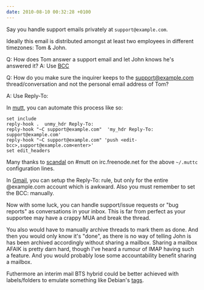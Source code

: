 ```yaml
---
date: 2010-08-10 00:32:28 +0100
---
```


Say you handle support emails privately at `support@example.com`.

Ideally this email is distributed amongst at least two employees in different timezones: Tom & John.

Q: How does Tom answer a support email and let John knows he's answered it?
A: Use [BCC](http://en.wikipedia.org/wiki/Blind_carbon_copy)

Q: How do you make sure the inquirer keeps to the support@example.com thread/conversation and not the personal email address of Tom?

A: Use Reply-To:

In [mutt](http://www.mutt.org), you can automate this process like so:

	set include
	reply-hook .  unmy_hdr Reply-To:
	reply-hook "~C support@example.com"  'my_hdr Reply-To: support@example.com'
	reply-hook "~C support@example.com" 'push <edit-bcc>,support@example.com<enter>'
	set edit_headers

Many thanks to [scandal](http://sigpipe.org) on #mutt on irc.freenode.net for
the above `~/.muttc` configuration lines.

In [Gmail](http://en.wikipedia.org/wiki/Gmail), you can setup the Reply-To:
rule, but only for the entire @example.com account which is awkward. Also you
must remember to set the BCC: manually.

Now with some luck, you can handle support/issue requests or "bug reports" as
conversations in your inbox. This is far from perfect as your supportee may
have a crappy MUA and break the thread.

You also would have to manually archive threads to mark them as done. And then
you would only know it's "done", as there is no way of telling John is has been
archived accordingly without sharing a mailbox. Sharing a mailbox AFAIK is
pretty darn hard, though I've heard a rumour of IMAP having such a feature. And
you would probably lose some accountability benefit sharing a mailbox.

Futhermore an interim mail BTS hybrid could be better achieved with
labels/folders to emulate something like Debian's
[tags](http://www.debian.org/Bugs/Developer#tags).
